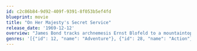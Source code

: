 ```yaml
---
id: c2c86b84-9d92-409f-9391-8f053b5ef4fd
blueprint: movie
title: "On Her Majesty's Secret Service"
release_date: '1969-12-12'
overview: "James Bond tracks archnemesis Ernst Blofeld to a mountaintop retreat where he's training an army of beautiful but lethal women. Along the way, Bond falls for Italian contessa Tracy Draco -- and marries her in order to get closer to Blofeld. Meanwhile, he locates Blofeld in the Alps and embarks on a classic ski chase."
genres: '[{"id": 12, "name": "Adventure"}, {"id": 28, "name": "Action"}, {"id": 53, "name": "Thriller"}]'
---
```

